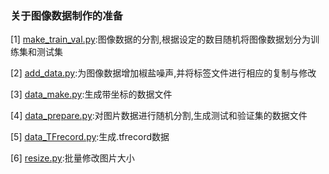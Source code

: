 ### 关于图像数据制作的准备
[1] [make_train_val.py](https://github.com/King-Key/Blogger/blob/master/Forimgdata/make_train_val.py):图像数据的分割,根据设定的数目随机将图像数据划分为训练集和测试集

[2] [add_data.py](https://github.com/King-Key/Blogger/blob/master/Forimgdata/add_data.py):为图像数据增加椒盐噪声,并将标签文件进行相应的复制与修改

[3] [data_make.py](https://github.com/King-Key/Blogger/blob/master/Forimgdata/data_make.py):生成带坐标的数据文件

[4] [data_prepare.py](https://github.com/King-Key/Blogger/blob/master/Forimgdata/data_prepare.py):对图片数据进行随机分割,生成测试和验证集的数据文件

[5] [data_TFrecord.py](https://github.com/King-Key/Blogger/blob/master/Forimgdata/data_TFrecord.py):生成.tfrecord数据
 
[6] [resize.py](https://github.com/King-Key/Blogger/blob/master/Forimgdata/resize.py):批量修改图片大小
